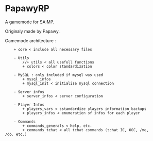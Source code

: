 # PapawyRP
A gamemode for SA:MP.

Originaly made by Papawy.

Gamemode architecture :

		+ core < include all necessary files
		
		- Utils
			//+ utils < all usefull functions
			+ colors < color standardization
		
		- MySQL : only included if mysql was used
			+ mysql_infos
			+ mysql_init < initialise mysql connection

		- Server infos
			+ server_infos < server configuration

		- Player Infos
			+ players_vars < sstandardize players information backups
			+ players_infos < enumeration of infos for each player

		- Commands
			+ commands_generals < help, etc.
			+ commands_tchat < all tchat commands (tchat IC, OOC, /me, /do, etc.)
